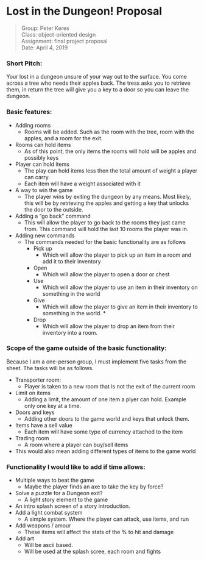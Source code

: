 # Lost in the Dungeon! Proposal
>Group: Peter Keres\
>Class: object-oriented design\
>Assignment: final project proposal\
>Date: April 4, 2019



### Short Pitch:
Your lost in a dungeon unsure of your way out to the surface. You come across a tree who needs their apples back. The tress asks you to retrieve them, in return the tree will give you a key to a door so you can leave the dungeon.

### Basic features:
 - Adding rooms
    - Rooms will be added. Such as the room with the tree, room with the apples, and a room for the exit.
 - Rooms can hold items
    - As of this point, the only items the rooms will hold will be apples and possibly keys
 - Player can hold items
    - The play can hold items less then the total amount of weight a player can carry. 
    - Each item will have a weight associated with it
 - A way to win the game
    - The player wins by exiting the dungeon by any means. Most likely, this will be by retrieving the apples and getting a key that unlocks the door to the outside. 
 - Adding a “go back” command
    - This will allow the player to go back to the rooms they just came from. This command will hold the last 10 rooms the player was in. 
 - Adding new commands
    - The commands needed for the basic functionality are as follows
        - Pick up
            - Which will allow the player to pick up an item in a room and add it to their inventory
        - Open
            - Which will allow the player to open a door or chest
        - Use
            - Which will allow the player to use an item in their inventory on something in the world
        - Give
            - Which will allow the player to give an item in their inventory to something in the world. *
        - Drop
            - Which will allow the player to drop an item from their inventory into a room. 

### Scope of the game outside of the basic functionality:

Because I am a one-person group, I must implement five tasks from the sheet. The tasks will be as follows. 

 - Transporter room:
    - Player is taken to a new room that is not the exit of the current room
 - Limit on items
    - Adding a limit, the amount of one item a plyer can hold. Example only one key at a time. 
 - Doors and keys
    - Adding other doors to the game world and keys that unlock them. 
 - Items have a sell value
    - Each item will have some type of currency attached to the item
 - Trading room
    - A room where a player can buy/sell items 
 - This would also mean adding different types of items to the game world


### Functionality I would like to add if time allows:
 - Multiple ways to beat the game
    - Maybe the player finds an axe to take the key by force?
 - Solve a puzzle for a Dungeon exit?
    - A light story element to the game
 - An intro splash screen of a story introduction.
 - Add a light combat system
    - A simple system. Where the player can attack, use items, and run 
 - Add weapons / amour
    - These items will affect the stats of the % to hit and damage
- Add art
    - Will be ascii based.
    - Will be used at the splash scree, each room and fights
	



